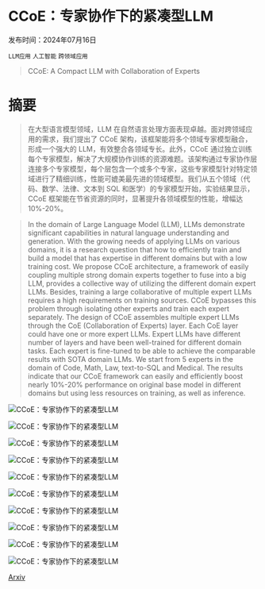 # CCoE：专家协作下的紧凑型LLM

发布时间：2024年07月16日

`LLM应用` `人工智能` `跨领域应用`

> CCoE: A Compact LLM with Collaboration of Experts

# 摘要

> 在大型语言模型领域，LLM 在自然语言处理方面表现卓越。面对跨领域应用的需求，我们提出了 CCoE 架构，该框架能将多个领域专家模型融合，形成一个强大的 LLM，有效整合各领域专长。此外，CCoE 通过独立训练每个专家模型，解决了大规模协作训练的资源难题。该架构通过专家协作层连接多个专家模型，每个层包含一个或多个专家，这些专家模型针对特定领域进行了精细训练，性能可媲美最先进的领域模型。我们从五个领域（代码、数学、法律、文本到 SQL 和医学）的专家模型开始，实验结果显示，CCoE 框架能在节省资源的同时，显著提升各领域模型的性能，增幅达 10%-20%。

> In the domain of Large Language Model (LLM), LLMs demonstrate significant capabilities in natural language understanding and generation. With the growing needs of applying LLMs on various domains, it is a research question that how to efficiently train and build a model that has expertise in different domains but with a low training cost. We propose CCoE architecture, a framework of easily coupling multiple strong domain experts together to fuse into a big LLM, provides a collective way of utilizing the different domain expert LLMs. Besides, training a large collaborative of multiple expert LLMs requires a high requirements on training sources. CCoE bypasses this problem through isolating other experts and train each expert separately. The design of CCoE assembles multiple expert LLMs through the CoE (Collaboration of Experts) layer. Each CoE layer could have one or more expert LLMs. Expert LLMs have different number of layers and have been well-trained for different domain tasks. Each expert is fine-tuned to be able to achieve the comparable results with SOTA domain LLMs. We start from 5 experts in the domain of Code, Math, Law, text-to-SQL and Medical. The results indicate that our CCoE framework can easily and efficiently boost nearly 10%-20% performance on original base model in different domains but using less resources on training, as well as inference.

![CCoE：专家协作下的紧凑型LLM](../../../paper_images/2407.11686/coe.png)

![CCoE：专家协作下的紧凑型LLM](../../../paper_images/2407.11686/CCoE.png)

![CCoE：专家协作下的紧凑型LLM](../../../paper_images/2407.11686/CCoE_ki.png)

![CCoE：专家协作下的紧凑型LLM](../../../paper_images/2407.11686/data_composition.png)

![CCoE：专家协作下的紧凑型LLM](../../../paper_images/2407.11686/law_gain.png)

![CCoE：专家协作下的紧凑型LLM](../../../paper_images/2407.11686/med_gain.png)

![CCoE：专家协作下的紧凑型LLM](../../../paper_images/2407.11686/mbpp_gain.png)

![CCoE：专家协作下的紧凑型LLM](../../../paper_images/2407.11686/humaneval_gain.png)

![CCoE：专家协作下的紧凑型LLM](../../../paper_images/2407.11686/gsm8k_gain.png)

![CCoE：专家协作下的紧凑型LLM](../../../paper_images/2407.11686/sql_gain.png)

[Arxiv](https://arxiv.org/abs/2407.11686)